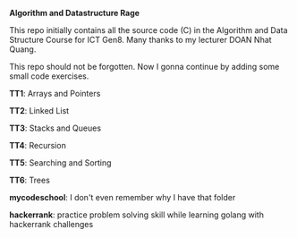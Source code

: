 **Algorithm and Datastructure Rage**

This repo initially contains all the source code (C) in the Algorithm and Data Structure Course for ICT Gen8.
Many thanks to my lecturer DOAN Nhat Quang.

This repo should not be forgotten. Now I gonna continue by adding some small code exercises.

**TT1**: Arrays and Pointers

**TT2**: Linked List

**TT3**: Stacks and Queues

**TT4**: Recursion

**TT5**: Searching and Sorting

**TT6**: Trees

**mycodeschool**: I don't even remember why I have that folder

**hackerrank**: practice problem solving skill while learning golang with hackerrank challenges